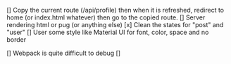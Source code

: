 [] Copy the current route (/api/profile) then when it is refreshed,
redirect to home (or index.html whatever) then go to the copied route.
[] Server rendering html or pug (or anything else)
[x] Clean the states for "post" and "user"
[] User some style like Material UI for font, color, space and no border


[] Webpack is quite difficult to debug
[] 